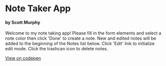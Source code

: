 # Note Taker App
#### by Scott Murphy
Welcome to my note taking app!  Please fill in the form elements and select a note color then click 'Done' to create a note.  New and edited notes will be added to the beginning of the Notes list below.  Click 'Edit' link to initialize edit mode.  Click the trashcan icon to delete notes.

[View on codepen](http://codepen.io/scottmurphy1111/pen/NpjZeK)